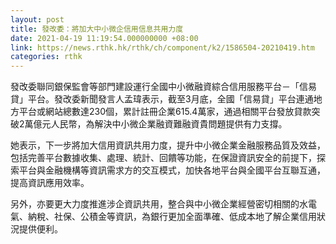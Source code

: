 ```yaml
---
layout: post
title: 發改委：將加大中小微企信用信息共用力度
date: 2021-04-19 11:19:54.000000000 +08:00
link: https://news.rthk.hk/rthk/ch/component/k2/1586504-20210419.htm
categories: rthk
---
```


發改委聯同銀保監會等部門建設運行全國中小微融資綜合信用服務平台－「信易貸」平台。發改委新聞發言人孟瑋表示，截至3月底，全國「信易貸」平台連通地方平台或網站總數達230個，累計註冊企業615.4萬家，通過相關平台發放貸款突破2萬億元人民幣，為解決中小微企業融資難融資貴問題提供有力支撐。

她表示，下一步將加大信用資訊共用力度，提升中小微企業金融服務品質及效益，包括完善平台數據收集、處理、統計、回饋等功能，在保證資訊安全的前提下，探索平台與金融機構等資訊需求方的交互模式，加快各地平台與全國平台互聯互通，提高資訊應用效率。

另外，亦要更大力度推進涉企資訊共用，整合與中小微企業經營密切相關的水電氣、納稅、社保、公積金等資訊，為銀行更加全面準確、低成本地了解企業信用狀況提供便利。
